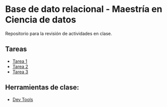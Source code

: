 # Base de dato relacional - Maestría en Ciencia de datos

Repositorio para la revisión de actividades en clase.

## Tareas
- [Tarea 1](./Tarea%201/README.md)
- [Tarea 2](./Tarea%202/README.md)
- [Tarea 3](./Tarea%203/README.md)

## Herramientas de clase:
- [Dev Tools](./Dev_Tools/README.md)
